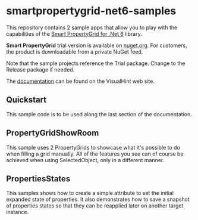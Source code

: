 # smartpropertygrid-net6-samples

This repository contains 2 sample apps that allow you to play with the capabilities of the [Smart PropertyGrid for .Net 6](https://visualhint.com/propertygrid) library.

**Smart PropertyGrid** trial version is available on [nuget.org](https://www.nuget.org/packages/VisualHint.SmartPropertyGrid-net6.Trial). For customers, the product is downloadable from a private NuGet feed.

Note that the sample projects reference the Trial package. Change to the Release package if needed.

The [documentation](https://docs.visualhint.com/spg) can be found on the VisualHint web site.

## Quickstart

This sample code is to be used along the last section of the documentation.

## PropertyGridShowRoom

This sample uses 2 PropertyGrids to showcase what it's possible to do when filling a grid manually. All of the features you see can of course be achieved when using SelectedObject, only in a different manner.

## PropertiesStates

This samples shows how to create a simple attribute to set the initial expanded state of properties. It also demonstrates how to save a snapshot of properties states so that they can be reapplied later on another target instance.
